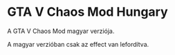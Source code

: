 # GTA V Chaos Mod Hungary
A GTA V Chaos Mod magyar verziója.

A magyar verzióban csak az effect van lefordítva.
